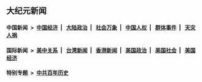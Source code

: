 ## 大纪元新闻

#### 中国新闻 &nbsp;>&nbsp; [中国经济](indexes/ncid283/README.md?07242045) &nbsp;| &nbsp; [大陆政治](indexes/ncid277/README.md?07242045) &nbsp;| &nbsp; [社会万象](indexes/ncid282/README.md?07242045) &nbsp;| &nbsp; [中国人权](indexes/ncid278/README.md?07242045) &nbsp;| &nbsp; [群体事件](indexes/ncid279/README.md?07242045) &nbsp;| &nbsp; [天灾人祸](indexes/ncid280/README.md?07242045)

#### 国际新闻 &nbsp;>&nbsp; [美中关系](indexes/nf1412576/README.md?07242045) &nbsp;| &nbsp; [台湾新闻](indexes/ncid1349361/README.md?07242045) &nbsp;| &nbsp; [香港新闻](indexes/ncid1349362/README.md?07242045) &nbsp;| &nbsp; [美国政治](indexes/ncid1078159/README.md?07242045) &nbsp;| &nbsp; [美国社会](indexes/ncid1078160/README.md?07242045) &nbsp;| &nbsp; [美国经济](indexes/ncid1078158/README.md?07242045)

#### 特别专题 &nbsp;>&nbsp; [中共百年历史](https://github.com/epoch-news/epoch-special/blob/master/README.md?07242045)  

